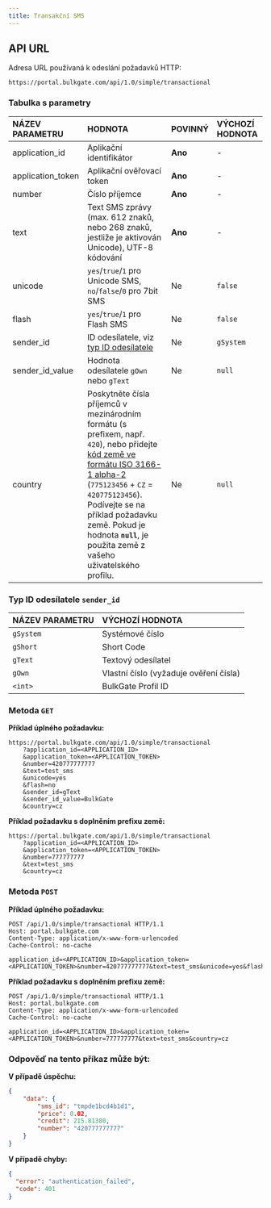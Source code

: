 ```yaml
---
title: Transakční SMS
---
```



## API URL
Adresa URL používaná k odeslání požadavků HTTP:
``` url
https://portal.bulkgate.com/api/1.0/simple/transactional
```

### Tabulka s parametry

| NÁZEV PARAMETRU	| HODNOTA|	POVINNÝ| VÝCHOZÍ HODNOTA|
|:--- |:--- |:--- |:--- |
|application_id| Aplikační identifikátor |**Ano**|-| 
|application_token| Aplikační ověřovací token	|**Ano**|-|
|number| Číslo příjemce	|**Ano**|-|
|text| Text SMS zprávy (max. 612 znaků, nebo 268 znaků, jestliže je aktivován Unicode), UTF-8 kódování	|**Ano**|-|
|unicode	|`yes`/`true`/`1` pro Unicode SMS, `no`/`false`/`0` pro 7bit SMS|Ne|`false`|
|flash| `yes`/`true`/`1` pro Flash SMS| Ne |`false`|
|sender_id|ID odesílatele, viz [typ ID odesílatele](#typ-id-odesílatele-sender_id)| Ne |`gSystem`|
|sender_id_value| Hodnota odesílatele `gOwn` nebo `gText`| Ne |`null`|
|country| Poskytněte čísla příjemců v mezinárodním formátu (s prefixem, např. `420`), nebo přidejte [kód země ve formátu ISO 3166-1 alpha-2](https://en.wikipedia.org/wiki/ISO_3166-1_alpha-2#Officially_assigned_code_elements) (`775123456` + `CZ` = `420775123456`). Podívejte se na příklad požadavku země. Pokud je hodnota **`null`**, je použita země z vašeho uživatelského profilu. | Ne |`null`|

### Typ ID odesílatele `sender_id`

| NÁZEV PARAMETRU| VÝCHOZÍ HODNOTA
|:--- |:---|
|`gSystem` |Systémové číslo| 
|`gShort` |Short Code| 
|`gText` |Textový odesílatel| 
|`gOwn` |Vlastní číslo (vyžaduje ověření čísla)| 
| `<int>` |BulkGate Profil ID| 

### Metoda `GET`

**Příklad úplného požadavku:**
``` url
https://portal.bulkgate.com/api/1.0/simple/transactional
    ?application_id=<APPLICATION_ID>
    &application_token=<APPLICATION_TOKEN>
    &number=420777777777
    &text=test_sms
    &unicode=yes
    &flash=no
    &sender_id=gText
    &sender_id_value=BulkGate
    &country=cz
```

**Příklad požadavku s doplněním prefixu země:**
``` url
https://portal.bulkgate.com/api/1.0/simple/transactional
    ?application_id=<APPLICATION_ID>
    &application_token=<APPLICATION_TOKEN>
    &number=777777777
    &text=test_sms
    &country=cz
```

### Metoda `POST`

**Příklad úplného požadavku:**
``` http
POST /api/1.0/simple/transactional HTTP/1.1
Host: portal.bulkgate.com
Content-Type: application/x-www-form-urlencoded
Cache-Control: no-cache

application_id=<APPLICATION_ID>&application_token=<APPLICATION_TOKEN>&number=420777777777&text=test_sms&unicode=yes&flash=no&sender_id=gText&sender_id_value=BulkGate&country=cz
```

**Příklad požadavku s doplněním prefixu země:**
``` http
POST /api/1.0/simple/transactional HTTP/1.1
Host: portal.bulkgate.com
Content-Type: application/x-www-form-urlencoded
Cache-Control: no-cache

application_id=<APPLICATION_ID>&application_token=<APPLICATION_TOKEN>&number=777777777&text=test_sms&country=cz
```

### Odpověď na tento příkaz může být:


**V případě úspěchu:**
``` json
{
    "data": {
        "sms_id": "tmpde1bcd4b1d1",
        "price": 0.02,
        "credit": 215.81380,
        "number": "420777777777"
    }
}
```
 
**V případě chyby:**
``` json 
{
  "error": "authentication_failed",
  "code": 401
}
```
